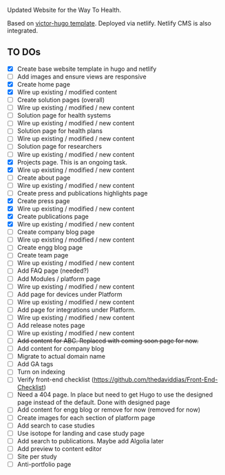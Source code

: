 Updated Website for the Way To Health.

Based on [victor-hugo template](https://github.com/netlify-templates/victor-hugo). 
Deployed via netlify.
Netlify CMS is also integrated.

## TO DOs
- [x] Create base website template in hugo and netlify
- [ ] Add images and ensure views are responsive
- [x] Create home page
- [x] Wire up existing / modified content
- [ ] Create solution pages (overall)
- [ ] Wire up existing / modified / new content
- [ ] Solution page for health systems
- [ ] Wire up existing / modified / new content
- [ ] Solution page for health plans
- [ ] Wire up existing / modified / new content
- [ ] Solution page for researchers
- [ ] Wire up existing / modified / new content
- [x] Projects page. This is an ongoing task. 
- [x] Wire up existing / modified / new content
- [ ] Create about page
- [ ] Wire up existing / modified / new content
- [ ] Create press and publications highlights page
- [x] Create press page
- [x] Wire up existing / modified / new content
- [x] Create publications page
- [x] Wire up existing / modified / new content
- [ ] Create company blog page
- [ ] Wire up existing / modified / new content
- [ ] Create engg blog page
- [ ] Create team page
- [ ] Wire up existing / modified / new content
- [ ] Add FAQ page (needed?)
- [ ] Add Modules / platform page
- [ ] Wire up existing / modified / new content
- [ ] Add page for devices under Platform
- [ ] Wire up existing / modified / new content
- [ ] Add page for integrations under Platform.
- [ ] Wire up existing / modified / new content
- [ ] Add release notes page
- [ ] Wire up existing / modified / new content
- [ ] ~~Add content for ABC. Replaced with coming soon page for now.~~
- [ ] Add content for company blog
- [ ] Migrate to actual domain name
- [ ] Add GA tags
- [ ] Turn on indexing
- [ ] Verify front-end checklist (https://github.com/thedaviddias/Front-End-Checklist)
- [ ] Need a 404 page. In place but need to get Hugo to use the designed page instead of the default. Done with designed page
- [ ] Add content for engg blog or remove for now (removed for now)
- [ ] Create images for each section of platform page
- [ ] Add search to case studies
- [ ] Use isotope for landing and case study page
- [ ] Add search to publications. Maybe add Algolia later
- [ ] Add preview to content editor
- [ ] Site per study
- [ ] Anti-portfolio page